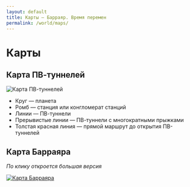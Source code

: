 ```yaml
---
layout: default
title: Карты — Барраяр. Время перемен
permalink: /world/maps/
---
```


# Карты

## Карта ПВ-туннелей

<img src="https://img-fotki.yandex.ru/get/215222/21845812.b/0_192b41_71ff0152_orig" alt="Карта ПВ-туннелей">

- Круг — планета
- Ромб — станция или конгломерат станций
- Линии — ПВ-туннели
- Прерывистые линии — ПВ-туннели с многократными прыжками
- Толстая красная линия — прямой маршрут до открытия ПВ-туннелей

## Карта Барраяра

_По клику откроется большая версия_

<a href="https://img-fotki.yandex.ru/get/167717/21845812.b/0_192c10_a955b57c_orig" target="_blank"><img src="https://img-fotki.yandex.ru/get/167717/21845812.b/0_192c10_a955b57c_XL" alt="Карта Барраяра" /></a>
